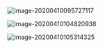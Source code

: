 ![image-20200410095727117](C:\Users\垫\AppData\Roaming\Typora\typora-user-images\image-20200410095727117.png)

![image-20200410104820938](C:\Users\垫\AppData\Roaming\Typora\typora-user-images\image-20200410104820938.png)







![image-20200410105314325](C:\Users\垫\AppData\Roaming\Typora\typora-user-images\image-20200410105314325.png)